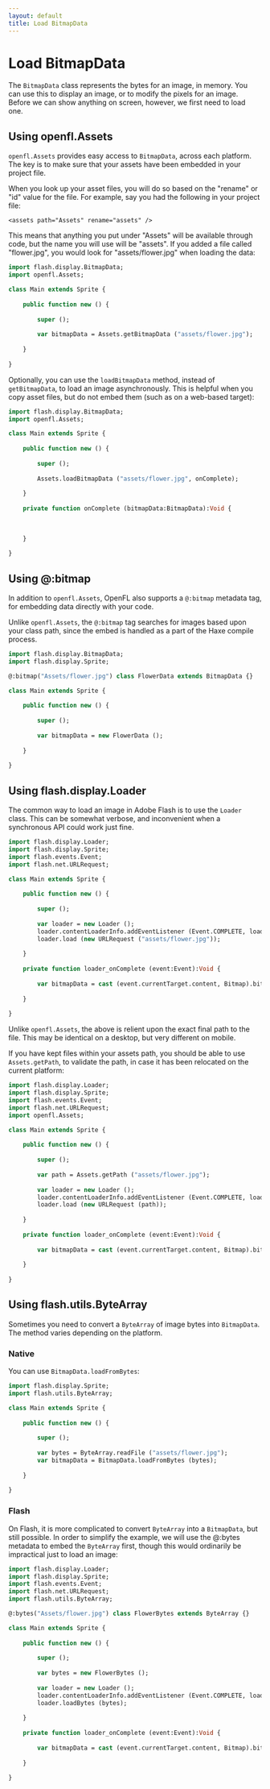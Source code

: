 ```yaml
---
layout: default
title: Load BitmapData
---
```


# Load BitmapData

The `BitmapData` class represents the bytes for an image, in memory. You can use this to display an image, or to modify the pixels for an image. Before we can show anything on screen, however, we first need to load one.

## Using openfl.Assets

`openfl.Assets` provides easy access to `BitmapData`, across each platform. The key is to make sure that your assets have been embedded in your project file.

When you look up your asset files, you will do so based on the "rename" or "id" value for the file. For example, say you had the following in your project file:

    <assets path="Assets" rename="assets" />

This means that anything you put under "Assets" will be available through code, but the name you will use will be "assets". If you added a file called "flower.jpg", you would look for "assets/flower.jpg" when loading the data:

```haxe
import flash.display.BitmapData;
import openfl.Assets;

class Main extends Sprite {
    
    public function new () {
        
        super ();
        
        var bitmapData = Assets.getBitmapData ("assets/flower.jpg");
        
    }
    
}
```

Optionally, you can use the `loadBitmapData` method, instead of `getBitmapData`, to load an image asynchronously. This is helpful when you copy asset files, but do not embed them (such as on a web-based target):

```haxe
import flash.display.BitmapData;
import openfl.Assets;

class Main extends Sprite {
    
    public function new () {
        
        super ();
        
        Assets.loadBitmapData ("assets/flower.jpg", onComplete);
        
    }
    
    private function onComplete (bitmapData:BitmapData):Void {
        
        
        
    }
    
}
```

## Using @:bitmap

In addition to `openfl.Assets`, OpenFL also supports a `@:bitmap` metadata tag, for embedding data directly with your code.

Unlike `openfl.Assets`, the `@:bitmap` tag searches for images based upon your class path, since the embed is handled as a part of the Haxe compile process.

```haxe
import flash.display.BitmapData;
import flash.display.Sprite;

@:bitmap("Assets/flower.jpg") class FlowerData extends BitmapData {}

class Main extends Sprite {
    
    public function new () {
        
        super ();
        
        var bitmapData = new FlowerData ();
        
    }
    
}
```

## Using flash.display.Loader

The common way to load an image in Adobe Flash is to use the `Loader` class. This can be somewhat verbose, and inconvenient when a synchronous API could work just fine.

```haxe
import flash.display.Loader;
import flash.display.Sprite;
import flash.events.Event;
import flash.net.URLRequest;

class Main extends Sprite {
    
    public function new () {
        
        super ();
        
        var loader = new Loader ();
        loader.contentLoaderInfo.addEventListener (Event.COMPLETE, loader_onComplete);
        loader.load (new URLRequest ("assets/flower.jpg"));
        
    }
    
    private function loader_onComplete (event:Event):Void {
        
        var bitmapData = cast (event.currentTarget.content, Bitmap).bitmapdata;
        
    }
    
}
```

Unlike `openfl.Assets`, the above is relient upon the exact final path to the file. This may be identical on a desktop, but very different on mobile.

If you have kept files within your assets path, you should be able to use `Assets.getPath`, to validate the path, in case it has been relocated on the current platform:

```haxe
import flash.display.Loader;
import flash.display.Sprite;
import flash.events.Event;
import flash.net.URLRequest;
import openfl.Assets;

class Main extends Sprite {
    
    public function new () {
        
        super ();
        
        var path = Assets.getPath ("assets/flower.jpg");
        
        var loader = new Loader ();
        loader.contentLoaderInfo.addEventListener (Event.COMPLETE, loader_onComplete);
        loader.load (new URLRequest (path));
        
    }
    
    private function loader_onComplete (event:Event):Void {
        
        var bitmapData = cast (event.currentTarget.content, Bitmap).bitmapdata;
        
    }
    
}
```

## Using flash.utils.ByteArray

Sometimes you need to convert a `ByteArray` of image bytes into `BitmapData`. The method varies depending on the platform.

### Native

You can use `BitmapData.loadFromBytes`:

```haxe
import flash.display.Sprite;
import flash.utils.ByteArray;

class Main extends Sprite {
    
    public function new () {
        
        super ();
        
        var bytes = ByteArray.readFile ("assets/flower.jpg");
        var bitmapData = BitmapData.loadFromBytes (bytes);
        
    }
    
}
```

### Flash

On Flash, it is more complicated to convert `ByteArray` into a `BitmapData`, but still possible. In order to simplify the example, we will use the @:bytes metadata to embed the `ByteArray` first, though this would ordinarily be impractical just to load an image:

```haxe
import flash.display.Loader;
import flash.display.Sprite;
import flash.events.Event;
import flash.net.URLRequest;
import flash.utils.ByteArray;

@:bytes("Assets/flower.jpg") class FlowerBytes extends ByteArray {}

class Main extends Sprite {
    
    public function new () {
        
        super ();
        
        var bytes = new FlowerBytes ();
        
        var loader = new Loader ();
        loader.contentLoaderInfo.addEventListener (Event.COMPLETE, loader_onComplete);
        loader.loadBytes (bytes);
        
    }
    
    private function loader_onComplete (event:Event):Void {
        
        var bitmapData = cast (event.currentTarget.content, Bitmap).bitmapdata;
        
    }
    
}
```
